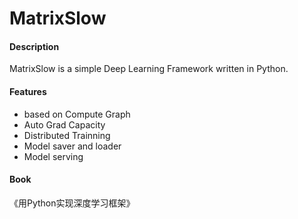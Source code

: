# MatrixSlow

#### Description
MatrixSlow is a simple Deep Learning Framework written in Python.

#### Features

- based on Compute Graph
- Auto Grad Capacity
- Distributed Trainning
- Model saver and loader
- Model serving

#### Book
《用Python实现深度学习框架》
